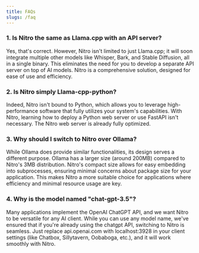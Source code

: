 ```yaml
---
title: FAQs
slugs: /faq
---
```


### 1. Is Nitro the same as Llama.cpp with an API server?

Yes, that's correct. However, Nitro isn't limited to just Llama.cpp; it will soon integrate multiple other models like Whisper, Bark, and Stable Diffusion, all in a single binary. This eliminates the need for you to develop a separate API server on top of AI models. Nitro is a comprehensive solution, designed for ease of use and efficiency.

### 2. Is Nitro simply Llama-cpp-python?

Indeed, Nitro isn't bound to Python, which allows you to leverage high-performance software that fully utilizes your system's capabilities. With Nitro, learning how to deploy a Python web server or use FastAPI isn't necessary. The Nitro web server is already fully optimized.

### 3. Why should I switch to Nitro over Ollama? 

While Ollama does provide similar functionalities, its design serves a different purpose. Ollama has a larger size (around 200MB) compared to Nitro's 3MB distribution. Nitro's compact size allows for easy embedding into subprocesses, ensuring minimal concerns about package size for your application. This makes Nitro a more suitable choice for applications where efficiency and minimal resource usage are key.

### 4. Why is the model named "chat-gpt-3.5"?

Many applications implement the OpenAI ChatGPT API, and we want Nitro to be versatile for any AI client. While you can use any model name, we've ensured that if you're already using the chatgpt API, switching to Nitro is seamless. Just replace api.openai.com with localhost:3928 in your client settings (like Chatbox, Sillytavern, Oobaboga, etc.), and it will work smoothly with Nitro.